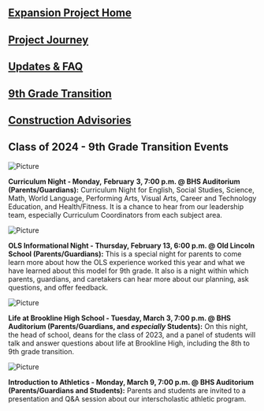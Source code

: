 [Expansion Project Home](http://bhs.brookline.k12.ma.us/expansion-project.html)
-------------------------------------------------------------------------------

[Project Journey](/expansion-updates.html)
------------------------------------------

[Updates & FAQ](/expansion-faq.html)
------------------------------------

​[9th Grade Transition](/9th-grade-transition.html)
---------------------------------------------------

[Construction Advisories](/expansion-project-calendar.html)
-----------------------------------------------------------

Class of 2024 - 9th Grade Transition Events 
--------------------------------------------

![Picture](/uploads/8/0/1/5/801512/2_1_orig.png)

**Curriculum Night - Monday,** **February** **3, 7:00 p.m. @ BHS Auditorium (Parents/Guardians):** Curriculum Night for English, Social Studies, Science, Math, World Language, Performing Arts, Visual Arts, Career and Technology Education, and Health/Fitness. It is a chance to hear from our leadership team, especially Curriculum Coordinators from each subject area.

![Picture](/uploads/8/0/1/5/801512/3_2_orig.png)

**OLS Informational Night - Thursday, February 13, 6:00 p.m. @ Old Lincoln School (Parents/Guardians):** This is a special night for parents to come learn more about how the OLS experience worked this year and what we have learned about this model for 9th grade. It also is a night within which parents, guardians, and caretakers can hear more about our planning, ask questions, and offer feedback.

![Picture](/uploads/8/0/1/5/801512/4_1_orig.png)

**Life at Brookline High School - Tuesday, March 3, 7:00 p.m. @ BHS Auditorium (Parents/Guardians, and _especially_ Students):** On this night, the head of school, deans for the class of 2023, and a panel of students will talk and answer questions about life at Brookline High, including the 8th to 9th grade transition.

![Picture](/uploads/8/0/1/5/801512/5_1_orig.png)

**Introduction to Athletics - Monday, March 9, 7:00 p.m. @ BHS Auditorium (Parents/Guardians and Students):** Parents and students are invited to a presentation and Q&A session about our interscholastic athletic program.